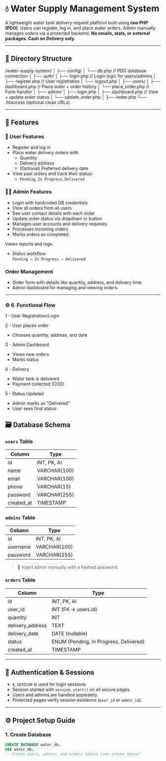 # 💧 Water Supply Management System

A lightweight water tank delivery request platform built using **raw PHP (PDO)**. Users can register, log in, and place water orders. Admin manually manages orders via a protected backend. **No emails, stats, or external packages. Cash on Delivery only.**

---

## 📁 Directory Structure

/water-supply-system/
│
├── config/
│   └── db.php                // PDO database connection
│
├── auth/
│   ├── login.php             // Login logic for users/admins
│   ├── register.php          // User registration
│   └── logout.php
│
├── users/
│   ├── dashboard.php         // Place order + order history
│   └── place_order.php       // Form handler
│
├── admin/
│   ├── login.php
│   ├── dashboard.php         // View + update order status
│   └── update_order.php
│
├── index.php
└── .htaccess (optional clean URLs)


---

## 🧾 Features

### 👤 User Features
- Register and log in
- Place water delivery orders with:
  - Quantity
  - Delivery address
  - (Optional) Preferred delivery date
- View past orders and track their status:
  - `Pending`, `In Progress`, `Delivered`

### 👨‍💼 Admin Features
- Login with hardcoded DB credentials
- View all orders from all users
- See user contact details with each order
- Update order status via dropdown or button
- Manages user accounts and delivery requests.
- Processes incoming orders.
- Marks orders as completed.

Views reports and logs.
- Status workflow:  
  `Pending → In Progress → Delivered`

### Order Management
- Order form with details like quantity, address, and delivery time.
- Admin dashboard for managing and viewing orders.

---

### ⚙️ 6. Functional Flow

1 - User Registration/Login

2 - User places order
  - Chooses quantity, address, and date

3 - Admin Dashboard
  - Views new orders
  - Marks status

4 - Delivery
  - Water tank is delivered
  - Payment collected (COD)

5 - Status Updated
  - Admin marks as "Delivered"
  - User sees final status




## 🗃️ Database Schema

### `users` Table
| Column         | Type            |
|----------------|-----------------|
| id             | INT, PK, AI     |
| name           | VARCHAR(100)    |
| email          | VARCHAR(100)    |
| phone          | VARCHAR(15)     |
| password       | VARCHAR(255)    |
| created_at     | TIMESTAMP       |

### `admins` Table
| Column         | Type            |
|----------------|-----------------|
| id             | INT, PK, AI     |
| username       | VARCHAR(100)    |
| password       | VARCHAR(255)    |

> 🔐 Insert admin manually with a hashed password.

### `orders` Table
| Column             | Type                      |
|--------------------|---------------------------|
| id                 | INT, PK, AI               |
| user_id            | INT (FK → users.id)       |
| quantity           | INT                       |
| delivery_address   | TEXT                      |
| delivery_date      | DATE (nullable)           |
| status             | ENUM (Pending, In Progress, Delivered) |
| created_at         | TIMESTAMP                 |

---

## 🔐 Authentication & Sessions

- `$_SESSION` is used for login sessions.
- Session started with `session_start()` on all secure pages.
- Users and admins are handled separately.
- Protected pages verify session existence (`user_id` or `admin_id`).

---

## ⚙️ Project Setup Guide

### 1. Create Database
```sql
CREATE DATABASE water_db;
USE water_db;
-- Create users, admins, and orders tables (see schema above)
